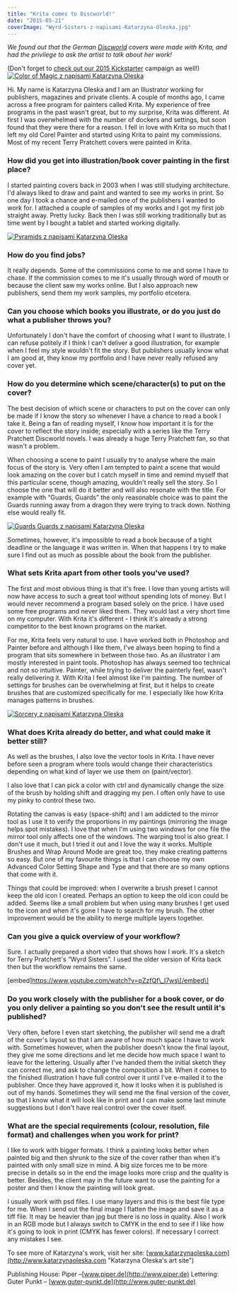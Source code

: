 ```yaml
---
title: "Krita comes to Discworld!"
date: "2015-05-21"
coverImage: "Wyrd-Sisters-z-napisami-Katarzyna-Oleska.jpg"
---
```


_We found out that the German [Discworld](https://en.wikipedia.org/wiki/Discworld "Discworld on WIkipedia") covers were made with Krita, and had the privilege to ask the artist to talk about her work!_

(Don't forget to [check out our 2015 Kickstarter](https://www.kickstarter.com/projects/krita/krita-free-paint-app-lets-make-it-faster-than-phot) campaign as well!) [![Color of Magic z napisami Katarzyna Oleska](images/Color-of-Magic-z-napisami-Katarzyna-Oleska.jpg)](https://krita.org/wp-content/uploads/2015/05/Color-of-Magic-z-napisami-Katarzyna-Oleska.jpg)

Hi. My name is Katarzyna Oleska and I am an Illustrator working for publishers, magazines and private clients. A couple of months ago, I came across a free program for painters called Krita. My experience of free programs in the past wasn't great, but to my surprise, Krita was different. At first I was overwhelmed with the number of dockers and settings, but soon found that they were there for a reason. I fell in love with Krita so much that I left my old Corel Painter and started using Krita to paint my commissions. Most of my recent Terry Pratchett covers were painted in Krita.

### How did you get into illustration/book cover painting in the first place?

I started painting covers back in 2003 when I was still studying architecture. I'd always liked to draw and paint and wanted to see my works in print. So one day I took a chance and e-mailed one of the publishers I wanted to work for. I attached a couple of samples of my works and I got my first job straight away. Pretty lucky. Back then I was still working traditionally but as time went by I bought a tablet and started working digitally.

[![Pyramids z napisami Katarzyna Oleska](images/Pyramids-z-napisami-Katarzyna-Oleska.jpg)](https://krita.org/wp-content/uploads/2015/05/Pyramids-z-napisami-Katarzyna-Oleska.jpg)

### How do you find jobs?

It really depends. Some of the commissions come to me and some I have to chase. If the commission comes to me it's usually through word of mouth or because the client saw my works online. But I also approach new publishers, send them my work samples, my portfolio etcetera.

### Can you choose which books you illustrate, or do you just do what a publisher throws you?

Unfortunately I don't have the comfort of choosing what I want to illustrate. I can refuse politely if I think I can't deliver a good illustration, for example when I feel my style wouldn't fit the story. But publishers usually know what I am good at, they know my portfolio and I have never really refused any cover yet.

### How do you determine which scene/character(s) to put on the cover?

The best decision of which scene or characters to put on the cover can only be made if I know the story so whenever I have a chance to read a book I take it. Being a fan of reading myself, I know how important it is for the cover to reflect the story inside; especially with a series like the Terry Pratchett Discworld novels. I was already a huge Terry Pratchett fan, so that wasn't a problem.

When choosing a scene to paint I usually try to analyse where the main focus of the story is. Very often I am tempted to paint a scene that would look amazing on the cover but I catch myself in time and remind myself that this particular scene, though amazing, wouldn't really sell the story. So I choose the one that will do it better and will also resonate with the title. For example with “Guards, Guards” the only reasonable choice was to paint the Guards running away from a dragon they were trying to track down. Nothing else would really fit.

[![Guards Guards z napisami Katarzyna Oleska](images/Guards-Guards-z-napisami-Katarzyna-Oleska.jpg)](https://krita.org/wp-content/uploads/2015/05/Guards-Guards-z-napisami-Katarzyna-Oleska.jpg)

Sometimes, however, it's impossible to read a book because of a tight deadline or the language it was written in. When that happens I try to make sure I find out as much as possible about the book from the publisher.

### What sets Krita apart from other tools you've used?

The first and most obvious thing is that it's free. I love than young artists will now have access to such a great tool without spending lots of money. But I would never recommend a program based solely on the price. I have used some free programs and never liked them. They would last a very short time on my computer. With Krita it's different - I think it's already a strong competitor to the best known programs on the market.

For me, Krita feels very natural to use. I have worked both in Photoshop and Painter before and although I like them, I've always been hoping to find a program that sits somewhere in between those two. As an illustrator I am mostly interested in paint tools. Photoshop has always seemed too technical and not so intuitive. Painter, while trying to deliver the painterly feel, wasn't really delivering it. With Krita I feel almost like I'm painting. The number of settings for brushes can be overwhelming at first, but it helps to create brushes that are customized specifically for me. I especially like how Krita manages patterns in brushes.

[![Sorcery z napisami Katarzyna Oleska](images/Sorcery-z-napisami-Katarzyna-Oleska.jpg)](https://krita.org/wp-content/uploads/2015/05/Sorcery-z-napisami-Katarzyna-Oleska.jpg)

### What does Krita already do better, and what could make it better still?

As well as the brushes, I also love the vector tools in Krita. I have never before seen a program where tools would change their characteristics depending on what kind of layer we use them on (paint/vector).

I also love that I can pick a color with ctrl and dynamically change the size of the brush by holding shift and dragging my pen. I often only have to use my pinky to control these two.

Rotating the canvas is easy (space-shift) and I am addicted to the mirror tool as I use it to verify the proportions in my paintings (mirroring the image helps spot mistakes). I love that when I'm using two windows for one file the mirror tool only affects one of the windows. The warping tool is also great. I don't use it much, but I tried it out and I love the way it works. Multiple Brushes and Wrap Around Mode are great too, they make creating patterns so easy. But one of my favourite things is that I can choose my own Advanced Color Setting Shape and Type and that there are so many options that come with it.

Things that could be improved: when I overwrite a brush preset I cannot keep the old icon I created. Perhaps an option to keep the old icon could be added. Seems like a small problem but when using many brushes I get used to the icon and when it's gone I have to search for my brush. The other improvement would be the ability to merge multiple layers together.

### Can you give a quick overview of your workflow?

Sure. I actually prepared a short video that shows how I work. It's a sketch for Terry Pratchett's “Wyrd Sisters”. I used the older version of Krita back then but the workflow remains the same.

\[embed\]https://www.youtube.com/watch?v=pZzfQf\_I7ws\[/embed\]

### Do you work closely with the publisher for a book cover, or do you only deliver a painting so you don't see the result until it's published?

Very often, before I even start sketching, the publisher will send me a draft of the cover's layout so that I am aware of how much space I have to work with. Sometimes however, when the publisher doesn't know the final layout, they give me some directions and let me decide how much space I want to leave for the lettering. Usually after I've handed them the initial sketch they can correct me, and ask to change the composition a bit. When it comes to the finished illustration I have full control over it until I've e-mailed it to the publisher. Once they have approved it, how it looks when it is published is out of my hands. Sometimes they will send me the final version of the cover, so that I know what it will look like in print and I can make some last minute suggestions but I don't have real control over the cover itself.

### What are the special requirements (colour, resolution, file format) and challenges when you work for print?

I like to work with bigger formats. I think a painting looks better when painted big and then shrunk to the size of the cover rather than when it's painted with only small size in mind. A big size forces me to be more precise in details so in the end the image looks more crisp and the quality is better. Besides, the client may in the future want to use the painting for a poster and then I know the painting will look great.

I usually work with psd files. I use many layers and this is the best file type for me. When I send out the final image I flatten the image and save it as a tiff file. It may be heavier than jpg but there is no loss in quality. Also I work in an RGB mode but I always switch to CMYK in the end to see if I like how it's going to look in print (CMYK has fewer colors). If necessary I correct any mistakes I see.

To see more of Katarzyna's work, visit her site: [www.katarzynaoleska.com](http://www.katarzynaoleska.com "Katarzyna Oleska's art site")

Publishing House: Piper –[www.piper.de](http://www.piper.de) Lettering: Guter Punkt – [www.guter-punkt.de](http://www.guter-punkt.de)

